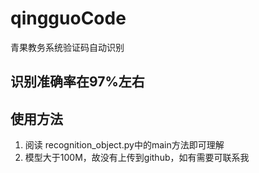 # qingguoCode
青果教务系统验证码自动识别

## 识别准确率在97%左右

## 使用方法
1. 阅读 recognition_object.py中的main方法即可理解
2. 模型大于100M，故没有上传到github，如有需要可联系我 

